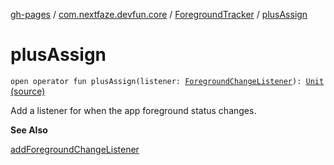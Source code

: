 [gh-pages](../../index.md) / [com.nextfaze.devfun.core](../index.md) / [ForegroundTracker](index.md) / [plusAssign](./plus-assign.md)

# plusAssign

`open operator fun plusAssign(listener: `[`ForegroundChangeListener`](../-foreground-change-listener.md)`): `[`Unit`](https://kotlinlang.org/api/latest/jvm/stdlib/kotlin/-unit/index.html) [(source)](https://github.com/NextFaze/dev-fun/tree/master/devfun/src/main/java/com/nextfaze/devfun/core/ActivityTracking.kt#L76)

Add a listener for when the app foreground status changes.

**See Also**

[addForegroundChangeListener](add-foreground-change-listener.md)

